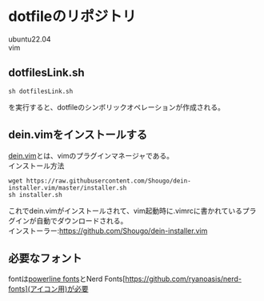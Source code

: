 # dotfileのリポジトリ  
ubuntu22.04  
vim

## dotfilesLink.sh
```
sh dotfilesLink.sh
```
を実行すると、dotfileのシンボリックオペレーションが作成される。

## dein.vimをインストールする
[dein.vim](https://github.com/Shougo/dein.vim)とは、vimのプラグインマネージャである。  
インストール方法  
```
wget https://raw.githubusercontent.com/Shougo/dein-installer.vim/master/installer.sh
sh installer.sh
```
これでdein.vimがインストールされて、vim起動時に.vimrcに書かれているプラグインが自動でダウンロードされる。  
インストーラー:https://github.com/Shougo/dein-installer.vim  

## 必要なフォント
fontは[powerline fonts](https://github.com/powerline/fonts)とNerd Fonts[https://github.com/ryanoasis/nerd-fonts](アイコン用)が必要
